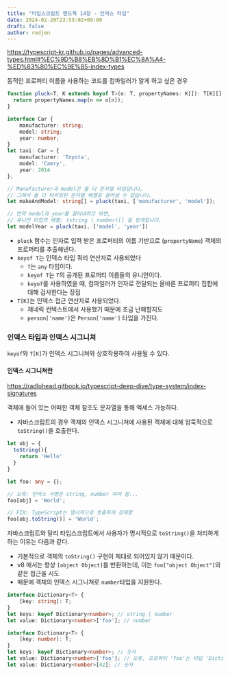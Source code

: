 ```yaml
---
title: "타입스크립트 핸드북 14장 - 인덱스 타입"
date: 2024-02-20T23:53:02+09:00
draft: false
author: redjen
---
```


https://typescript-kr.github.io/pages/advanced-types.html#%EC%9D%B8%EB%8D%B1%EC%8A%A4-%ED%83%80%EC%9E%85-index-types

동적인 프로퍼티 이름을 사용하는 코드를 컴파일러가 알게 하고 싶은 경우

```ts
function pluck<T, K extends keyof T>(o: T, propertyNames: K[]): T[K][] {
  return propertyNames.map(n => o[n]);
}

interface Car {
    manufacturer: string;
    model: string;
    year: number;
}
let taxi: Car = {
    manufacturer: 'Toyota',
    model: 'Camry',
    year: 2014
};

// Manufacturer과 model은 둘 다 문자열 타입입니다,
// 그래서 둘 다 타이핑된 문자열 배열로 끌어낼 수 있습니다.
let makeAndModel: string[] = pluck(taxi, ['manufacturer', 'model']);

// 만약 model과 year를 끌어내려고 하면,
// 유니언 타입의 배열: (string | number)[] 을 얻게됩니다.
let modelYear = pluck(taxi, ['model', 'year'])
```

- `pluck` 함수는 인자로 입력 받은 프로퍼티의 이름 기반으로 (`propertyName`) 객체의 프로퍼티를 추출해낸다.
- `keyof T`는 인덱스 타입 쿼리 연산자로 사용되었다
	-  `T`는 `any` 타입이다.
	- `keyof T`는 `T`의 공개된 프로퍼티 이름들의 유니언이다.
	- `keyof`를 사용하였을 때, 컴파일러가 인자로 전달되는 올바른 프로퍼티 집합에 대해 검사한다는 장점
- `T[K]`는 인덱스 접근 연산자로 사용되었다.
	- 제네릭 컨텍스트에서 사용했기 때문에 조금 난해할지도
	- `person['name']`은 `Person['name']` 타입을 가진다. 

### 인덱스 타입과 인덱스 시그니쳐

`keyof`와 `T[K]`가 인덱스 시그니쳐와 상호작용하여 사용될 수 있다.

#### 인덱스 시그니쳐란

https://radlohead.gitbook.io/typescript-deep-dive/type-system/index-signatures

객체에 들어 있는 어떠한 객체 참조도 문자열을 통해 엑세스 가능하다. 
- 자바스크립트의 경우 객체의 인덱스 시그니쳐에 사용된 객체에 대해 암묵적으로 `toString()`을 호출한다.

```ts
let obj = {
  toString(){
    return 'Hello'
  }
}

let foo: any = {};

// 오류: 인덱스 서명은 string, number 여야 함...
foo[obj] = 'World';

// FIX: TypeScript는 명시적으로 호출하게 강제함
foo[obj.toString()] = 'World';
```

자바스크립트와 달리 타입스크립트에서 사용자가 명시적으로 `toString()`을 처리하게 하는 이유는 다음과 같다.
- 기본적으로 객체의 `toString()` 구현이 제대로 되어있지 않기 때문이다.
- v8 에서는 항상 `[object Object]`를 반환하는데, 이는 `foo["object Object"]`와 같은 접근을 시도
- 때문에 객체의 인덱스 시그니쳐로 `number`타입을 지원한다.

```ts
interface Dictionary<T> {
    [key: string]: T;
}
let keys: keyof Dictionary<number>; // string | number
let value: Dictionary<number>['foo']; // number
```

```ts
interface Dictionary<T> {
    [key: number]: T;
}
let keys: keyof Dictionary<number>; // 숫자
let value: Dictionary<number>['foo']; // 오류, 프로퍼티 'foo'는 타입 'Dictionary<number>'에 존재하지 않습니다.
let value: Dictionary<number>[42]; // 숫자
```